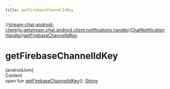 ```yaml
---
title: getFirebaseChannelIdKey
---
```

//[stream-chat-android-client](../../../index.md)/[io.getstream.chat.android.client.notifications.handler](../index.md)/[ChatNotificationHandler](index.md)/[getFirebaseChannelIdKey](getFirebaseChannelIdKey.md)



# getFirebaseChannelIdKey  
[androidJvm]  
Content  
open fun [getFirebaseChannelIdKey](getFirebaseChannelIdKey.md)(): [String](https://kotlinlang.org/api/latest/jvm/stdlib/kotlin/-string/index.html)  



